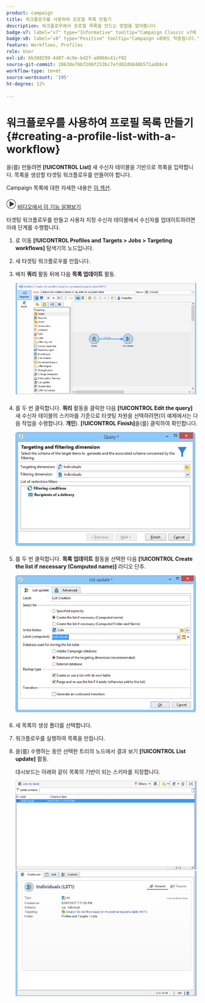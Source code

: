 ```yaml
---
product: campaign
title: 워크플로우를 사용하여 프로필 목록 만들기
description: 워크플로우에서 프로필 목록을 만드는 방법을 알아봅니다
badge-v7: label="v7" type="Informative" tooltip="Campaign Classic v7에 적용"
badge-v8: label="v8" type="Positive" tooltip="Campaign v8에도 적용됩니다."
feature: Workflows, Profiles
role: User
exl-id: 6b308299-4d07-4c9e-bd2f-a0860c41cf02
source-git-commit: 28638e76bf286f253bc7efd02db848b571ad88c4
workflow-type: tm+mt
source-wordcount: '195'
ht-degree: 12%

---
```


# 워크플로우를 사용하여 프로필 목록 만들기{#creating-a-profile-list-with-a-workflow}


을(를) 만들려면 **[!UICONTROL List]** 새 수신자 테이블을 기반으로 목록을 입력합니다. 목록을 생성할 타겟팅 워크플로우를 만들어야 합니다.

Campaign 목록에 대한 자세한 내용은 [이 섹션](../../platform/using/creating-and-managing-lists.md#about-lists-in-adobe-campaign).

![](assets/do-not-localize/how-to-video.png) [비디오에서 이 기능 살펴보기](../../platform/using/creating-and-managing-lists.md#create-list-in-a-wf-video)

타겟팅 워크플로우를 만들고 사용자 지정 수신자 테이블에서 수신자를 업데이트하려면 아래 단계를 수행합니다.

1. 로 이동 **[!UICONTROL Profiles and Targets > Jobs > Targeting workflows]** 탐색기의 노드입니다.
1. 새 타겟팅 워크플로우를 만듭니다.
1. 배치 **쿼리** 활동 뒤에 다음 **목록 업데이트** 활동.

   ![](assets/mapping_create_list_workflow01.png)

1. 를 두 번 클릭합니다. **쿼리** 활동을 클릭한 다음 **[!UICONTROL Edit the query]** 새 수신자 테이블의 스키마를 기준으로 타겟팅 차원을 선택하려면(이 예제에서는 다음 작업을 수행합니다. **개인**). **[!UICONTROL Finish]**&#x200B;을(를) 클릭하여 확인합니다.

   ![](assets/mapping_create_list_workflow03.png)

1. 를 두 번 클릭합니다. **목록 업데이트** 활동을 선택한 다음 **[!UICONTROL Create the list if necessary (Computed name)]** 라디오 단추.

   ![](assets/mapping_create_list_workflow02.png)

1. 새 목록의 생성 폴더를 선택합니다.
1. 워크플로우를 실행하여 목록을 만듭니다.
1. 을(를) 수행하는 동안 선택한 트리의 노드에서 결과 보기 **[!UICONTROL List update]** 활동.

   대시보드는 아래와 같이 목록의 기반이 되는 스키마를 지정합니다.

   ![](assets/mapping_list_view.png)
